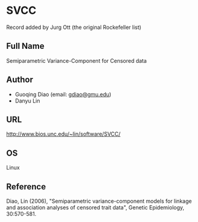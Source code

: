 # SVCC
Record added by Jurg Ott (the original Rockefeller list)

## Full Name
Semiparametric Variance-Component for Censored data

## Author
* Guoqing Diao (email: gdiao@gmu.edu)
* Danyu Lin

## URL
http://www.bios.unc.edu/~lin/software/SVCC/

## OS
Linux

## Reference
Diao, Lin (2006), "Semiparametric variance-component models for linkage and association analyses of censored trait data", Genetic Epidemiology, 30:570-581.